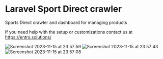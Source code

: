 # Laravel Sport Direct crawler
Sports Direct crawler and dashboard for managing products

If you need help with the setup or customizations
contact us at https://entro.solutions/


![Screenshot 2023-11-15 at 23 57 59](https://github.com/user-attachments/assets/4f76c1a0-2f73-4708-9705-18f648fa9db1)
![Screenshot 2023-11-15 at 23 57 43](https://github.com/user-attachments/assets/046eb7c2-d40e-4827-a41f-599d8ec8b6ae)
![Screenshot 2023-11-15 at 23 57 08](https://github.com/user-attachments/assets/cf204099-1743-45f8-b65b-1ceae1a32071)
